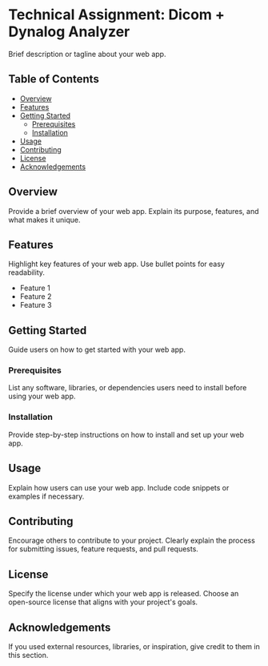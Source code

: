 # Technical Assignment: Dicom + Dynalog Analyzer

Brief description or tagline about your web app.

## Table of Contents
- [Overview](#overview)
- [Features](#features)
- [Getting Started](#getting-started)
  - [Prerequisites](#prerequisites)
  - [Installation](#installation)
- [Usage](#usage)
- [Contributing](#contributing)
- [License](#license)
- [Acknowledgements](#acknowledgements)

## Overview

Provide a brief overview of your web app. Explain its purpose, features, and what makes it unique.

## Features

Highlight key features of your web app. Use bullet points for easy readability.

- Feature 1
- Feature 2
- Feature 3

## Getting Started

Guide users on how to get started with your web app.

### Prerequisites

List any software, libraries, or dependencies users need to install before using your web app.

### Installation

Provide step-by-step instructions on how to install and set up your web app.

## Usage

Explain how users can use your web app. Include code snippets or examples if necessary.

## Contributing

Encourage others to contribute to your project. Clearly explain the process for submitting issues, feature requests, and pull requests.

## License

Specify the license under which your web app is released. Choose an open-source license that aligns with your project's goals.

## Acknowledgements

If you used external resources, libraries, or inspiration, give credit to them in this section.

